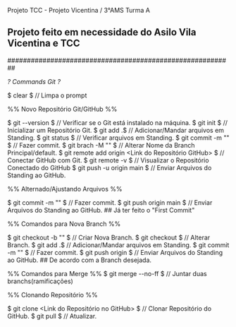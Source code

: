 Projeto TCC - Projeto Vicentina / 3°AMS Turma A
## Projeto feito em necessidade do Asilo Vila Vicentina e TCC ##
##########################################################


*? Commands Git ?*

$ clear $                          // Limpa o prompt

%% Novo Repositório Git/GitHub %%

$ git --version $                  // Verificar se o Git está instalado na máquina.
$ git init $                       // Inicializar um Repositório Git. 
$ git add .$                       // Adicionar/Mandar arquivos em Standing.
$ git status $                     // Verificar arquivos em Standing.
$ git commit -m "<Nome Commit>" $  // Fazer commit.
$ git brach -M "<Nome Branch>" $   // Alterar Nome da Branch Principal/default.
$ git remote add origin <Link do Repositório GitHub> $ // Conectar GitHub com Git.
$ git remote -v $                  // Visualizar o Repositório Conectado do GitHub
$ git push -u origin main $        // Enviar Arquivos do Standing ao GitHub.

%% Alternado/Ajustando Arquivos %%

$ git commit -m "<Nome Commit>" $  // Fazer commit.
$ git push origin main $           // Enviar Arquivos do Standing ao GitHub. ## Já ter feito o "First Commit"

%% Comandos para Nova Branch %%

$ git checkout -b "<Nome Branch>" $ // Criar Nova Branch.
$ git checkout <Nome Branch> $     // Alterar Branch.
$ git add .$                       // Adicionar/Mandar arquivos em Standing.
$ git commit -m "<Nome Commit>" $  // Fazer commit.
$ git push origin <Nome Branch> $  // Enviar Arquivos do Standing ao GitHub. ## De acordo com a Branch desejada.

%% Comandos para Merge %%
$ git merge --no-ff <Nome da Branch Principal> $       // Juntar duas branchs(ramificações) 

%% Clonando Repositório %%

$ git clone <Link do Repositório no GitHub> $ // Clonar Repositório do GitHub.
$ git pull $ // Atualizar.